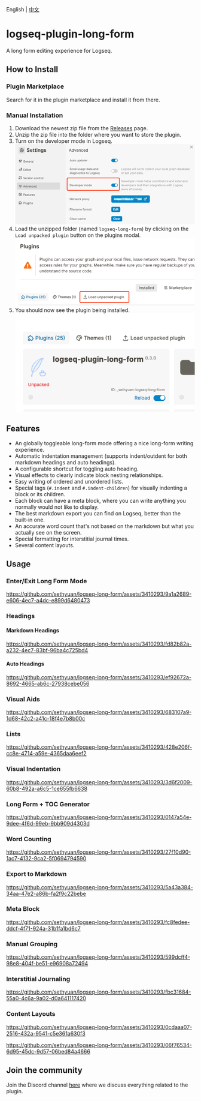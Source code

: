 English | [中文](README.zh.md)

# logseq-plugin-long-form

A long form editing experience for Logseq.

## How to Install

### Plugin Marketplace

Search for it in the plugin marketplace and install it from there.

### Manual Installation

1. Download the newest zip file from the [Releases](https://github.com/sethyuan/logseq-long-form/releases) page.
1. Unzip the zip file into the folder where you want to store the plugin.
1. Turn on the developer mode in Logseq. ![](./assets/developer_mode.png)
1. Load the unzipped folder (named `logseq-long-form`) by clicking on the `Load unpacked plugin` button on the plugins modal. ![](./assets/load_plugin.png)
1. You should now see the plugin being installed. ![](./assets/plugin_installed.png)

## Features

- An globally toggleable long-form mode offering a nice long-form writing experience.
- Automatic indentation management (supports indent/outdent for both markdown headings and auto headings).
- A configurable shortcut for toggling auto heading.
- Visual effects to clearly indicate block nesting relationships.
- Easy writing of ordered and unordered lists.
- Special tags (`#.indent` and `#.indent-children`) for visually indenting a block or its children.
- Each block can have a meta block, where you can write anything you normally would not like to display.
- The best markdown export you can find on Logseq, better than the built-in one.
- An accurate word count that's not based on the markdown but what you actually see on the screen.
- Special formatting for interstitial journal times.
- Several content layouts.

## Usage

### Enter/Exit Long Form Mode

https://github.com/sethyuan/logseq-long-form/assets/3410293/9a1a2689-e606-4ec7-a4dc-e899d6480473

### Headings

#### Markdown Headings

https://github.com/sethyuan/logseq-long-form/assets/3410293/fd82b82a-a232-4ec7-83bf-96ba4c725bd4

#### Auto Headings

https://github.com/sethyuan/logseq-long-form/assets/3410293/ef92672a-8692-4665-ab6c-27938cebe056

### Visual Aids

https://github.com/sethyuan/logseq-long-form/assets/3410293/683107a9-1d68-42c2-a41c-18f4e7b8b00c

### Lists

https://github.com/sethyuan/logseq-long-form/assets/3410293/428e206f-cc8e-4714-a59e-4365daa6eef2

### Visual Indentation

https://github.com/sethyuan/logseq-long-form/assets/3410293/3d6f2009-60b8-492a-a6c5-1ce655fb6638

### Long Form + TOC Generator

https://github.com/sethyuan/logseq-long-form/assets/3410293/0147a54e-9dee-4f6d-99eb-9bb909d4303d

### Word Counting

https://github.com/sethyuan/logseq-long-form/assets/3410293/27f10d90-1ac7-4132-9ca2-5f0694794590

### Export to Markdown

https://github.com/sethyuan/logseq-long-form/assets/3410293/5a43a384-34aa-47e2-a86b-fa2f9c22bebe

### Meta Block

https://github.com/sethyuan/logseq-long-form/assets/3410293/fc8fedee-ddcf-4f71-924a-31b1fa1bd6c7

### Manual Grouping

https://github.com/sethyuan/logseq-long-form/assets/3410293/599dcff4-98e8-404f-be51-e96908a72494

### Interstitial Journaling

https://github.com/sethyuan/logseq-long-form/assets/3410293/fbc31684-55a0-4c6a-9a02-d0a641117420

### Content Layouts

https://github.com/sethyuan/logseq-long-form/assets/3410293/0cdaaa07-2516-432a-9541-c5e361a630f3

https://github.com/sethyuan/logseq-long-form/assets/3410293/06f76534-6d95-45dc-9d57-06bed84a4666

## Join the community

Join the Discord channel [here](https://discord.gg/E7TA5rUuKE) where we discuss everything related to the plugin.
